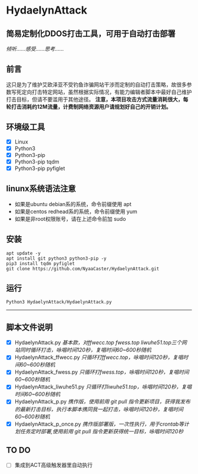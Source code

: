# HydaelynAttack
## 简易定制化DDOS打击工具，可用于自动打击部署

*倾听……感受……思考……*

## 前言

这只是为了维护艾欧泽亚不受钓鱼诈骗网站干涉而定制的自动打击策略，故很多参数写死定向打击特定网站，虽然根据实际情况，有能力编辑者脚本中最好自己维护打击目标，但请不要滥用于其他途径。
**注意，本项目攻击方式流量消耗很大，每轮打击消耗约12M流量，计费制网络资源用户请规划好自己的开销计划。**

## 环境级工具

- [x] Linux
- [x] Python3
- [x] Python3-pip
- [x] Python3-pip tqdm
- [x] Python3-pip pyfiglet

## linunx系统语法注意
- 如果是ubuntu debian系的系统，命令前缀使用 apt
- 如果是centos redhead系的系统，命令前缀使用 yum
- 如果是非root权限账号，请在上述命令前加 sudo

## 安装
```shell
apt update -y
apt install git python3 python3-pip -y
pip3 install tqdm pyfiglet
git clone https://github.com/NyaaCaster/HydaelynAttack.git
```

## 运行
```shell
Python3 HydaelynAttack/HydaelynAttack.py
```
------
## 脚本文件说明
- [x] HydaelynAttack.py *基本款，对ffwecc.top fwess.top liwuhe51.top三个网站同时循环打击，咏唱时间120秒，复唱时间60~600秒随机*
- [x] HydaelynAttack_ffwecc.py *只循环打ffwecc.top，咏唱时间120秒，复唱时间60~600秒随机*
- [x] HydaelynAttack_fwess.py *只循环打fwess.top，咏唱时间120秒，复唱时间60~600秒随机*
- [x] HydaelynAttack_liwuhe51.py *只循环打liwuhe51.top，咏唱时间120秒，复唱时间60~600秒随机*
- [x] HydaelynAttack_p.py *携作版，使用前用 git pull 指令更新项目，获得我发布的最新打击目标，执行本脚本携同我一起打击，咏唱时间120秒，复唱时间60~600秒随机*
- [x] HydaelynAttack_p_once.py *携作版部署版，一次性执行，用于crontab等计划任务定时部署,使用前用 git pull 指令更新获得统一目标，咏唱时间120秒*

## TO DO
- [ ] 集成到ACT高级触发器里自动执行
